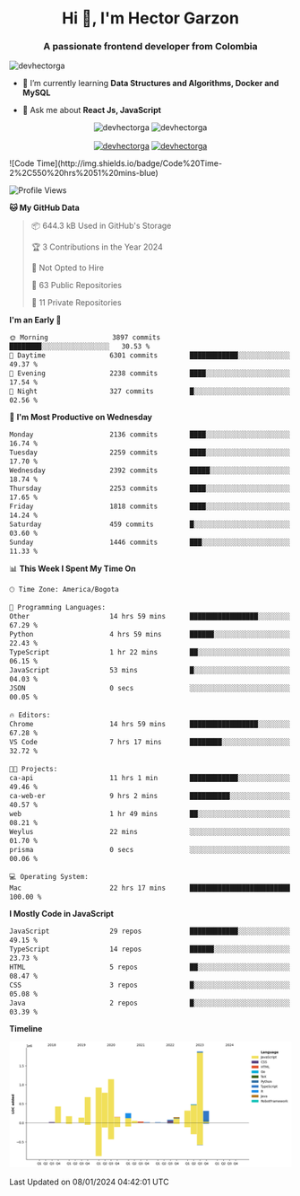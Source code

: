 <h1 align="center">Hi 👋, I'm Hector Garzon</h1>
<h3 align="center">A passionate frontend developer from Colombia</h3>

<p align="left"> <img src="https://komarev.com/ghpvc/?username=devhectorga" alt="devhectorga" /> </p>

- 🌱 I’m currently learning **Data Structures and Algorithms, Docker and MySQL**

- 💬 Ask me about **React Js, JavaScript**

<p align="center"> <img src="https://github-readme-stats.vercel.app/api?username=devhectorga&count_private=true&show_icons=true" alt="devhectorga" /> <img src="https://github-readme-stats.vercel.app/api/top-langs/?username=devhectorga&layout=compact" alt="devhectorga" /></p>

<p align="center">
<a href="https://twitter.com/devhectorga" target="blank"><img align="center" src="https://cdn.jsdelivr.net/npm/simple-icons@3.0.1/icons/twitter.svg" alt="devhectorga" height="20" width="20" /></a>
<a href="https://linkedin.com/in/devhectorga" target="blank"><img align="center" src="https://cdn.jsdelivr.net/npm/simple-icons@3.0.1/icons/linkedin.svg" alt="devhectorga" height="20" width="20" /></a>
</p>
<!--START_SECTION:waka-->
![Code Time](http://img.shields.io/badge/Code%20Time-2%2C550%20hrs%2051%20mins-blue)

![Profile Views](http://img.shields.io/badge/Profile%20Views-0-blue)

**🐱 My GitHub Data** 

> 📦 644.3 kB Used in GitHub's Storage 
 > 
> 🏆 3 Contributions in the Year 2024
 > 
> 🚫 Not Opted to Hire
 > 
> 📜 63 Public Repositories 
 > 
> 🔑 11 Private Repositories 
 > 
**I'm an Early 🐤** 

```text
🌞 Morning                3897 commits        ████████░░░░░░░░░░░░░░░░░   30.53 % 
🌆 Daytime                6301 commits        ████████████░░░░░░░░░░░░░   49.37 % 
🌃 Evening                2238 commits        ████░░░░░░░░░░░░░░░░░░░░░   17.54 % 
🌙 Night                  327 commits         █░░░░░░░░░░░░░░░░░░░░░░░░   02.56 % 
```
📅 **I'm Most Productive on Wednesday** 

```text
Monday                   2136 commits        ████░░░░░░░░░░░░░░░░░░░░░   16.74 % 
Tuesday                  2259 commits        ████░░░░░░░░░░░░░░░░░░░░░   17.70 % 
Wednesday                2392 commits        █████░░░░░░░░░░░░░░░░░░░░   18.74 % 
Thursday                 2253 commits        ████░░░░░░░░░░░░░░░░░░░░░   17.65 % 
Friday                   1818 commits        ████░░░░░░░░░░░░░░░░░░░░░   14.24 % 
Saturday                 459 commits         █░░░░░░░░░░░░░░░░░░░░░░░░   03.60 % 
Sunday                   1446 commits        ███░░░░░░░░░░░░░░░░░░░░░░   11.33 % 
```


📊 **This Week I Spent My Time On** 

```text
🕑︎ Time Zone: America/Bogota

💬 Programming Languages: 
Other                    14 hrs 59 mins      █████████████████░░░░░░░░   67.29 % 
Python                   4 hrs 59 mins       ██████░░░░░░░░░░░░░░░░░░░   22.43 % 
TypeScript               1 hr 22 mins        ██░░░░░░░░░░░░░░░░░░░░░░░   06.15 % 
JavaScript               53 mins             █░░░░░░░░░░░░░░░░░░░░░░░░   04.03 % 
JSON                     0 secs              ░░░░░░░░░░░░░░░░░░░░░░░░░   00.05 % 

🔥 Editors: 
Chrome                   14 hrs 59 mins      █████████████████░░░░░░░░   67.28 % 
VS Code                  7 hrs 17 mins       ████████░░░░░░░░░░░░░░░░░   32.72 % 

🐱‍💻 Projects: 
ca-api                   11 hrs 1 min        ████████████░░░░░░░░░░░░░   49.46 % 
ca-web-er                9 hrs 2 mins        ██████████░░░░░░░░░░░░░░░   40.57 % 
web                      1 hr 49 mins        ██░░░░░░░░░░░░░░░░░░░░░░░   08.21 % 
Weylus                   22 mins             ░░░░░░░░░░░░░░░░░░░░░░░░░   01.70 % 
prisma                   0 secs              ░░░░░░░░░░░░░░░░░░░░░░░░░   00.06 % 

💻 Operating System: 
Mac                      22 hrs 17 mins      █████████████████████████   100.00 % 
```

**I Mostly Code in JavaScript** 

```text
JavaScript               29 repos            ████████████░░░░░░░░░░░░░   49.15 % 
TypeScript               14 repos            ██████░░░░░░░░░░░░░░░░░░░   23.73 % 
HTML                     5 repos             ██░░░░░░░░░░░░░░░░░░░░░░░   08.47 % 
CSS                      3 repos             █░░░░░░░░░░░░░░░░░░░░░░░░   05.08 % 
Java                     2 repos             █░░░░░░░░░░░░░░░░░░░░░░░░   03.39 % 
```



**Timeline**

![Lines of Code chart](https://raw.githubusercontent.com/devHectorGa/devHectorGa/master/assets/bar_graph.png)


 Last Updated on 08/01/2024 04:42:01 UTC
<!--END_SECTION:waka-->
